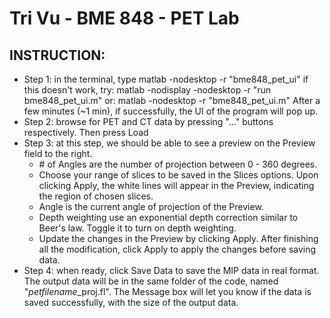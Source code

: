 # Tri Vu - BME 848 - PET Lab

## INSTRUCTION:
- Step 1: in the terminal, type 
	matlab -nodesktop -r "bme848_pet_ui"
if this doesn't work, try:
	matlab -nodisplay -nodesktop -r "run bme848_pet_ui.m"
or:
	matlab -nodesktop -r "bme848_pet_ui.m"
After a few minutes (~1 min), if successfully, the UI of the program will pop up.
- Step 2: browse for PET and CT data by pressing "..." buttons respectively. Then press Load
- Step 3: at this step, we should be able to see a preview on the Preview field to the right.
	+ \# of Angles are the number of projection between 0 - 360 degrees. 
	+ Choose your range of slices to be saved in the Slices options. Upon clicking Apply, the white lines will appear in the Preview, indicating the region of chosen slices. 
	+ Angle is the current angle of projection of the Preview. 
	+ Depth weighting use an exponential depth correction similar to Beer's law. Toggle it to turn on depth weighting. 
	+ Update the changes in the Preview by clicking Apply.
After finishing all the modification, click Apply to apply the changes before saving data.
- Step 4: when ready, click Save Data to save the MIP data in real format. The output data will be in the same folder of the code, named "*petfilename*_proj.fl". 
The Message box will let you know if the data is saved successfully, with the size of the output data.
